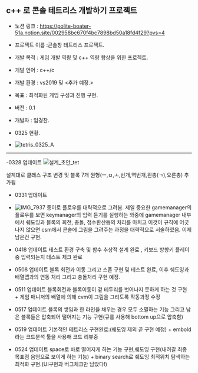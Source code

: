 ## c++ 로 콘솔 테트리스 개발하기 프로젝트

- 노션 링크 : https://polite-boater-51a.notion.site/002958bc670f4bc7898bd50a18fd4f29?pvs=4
- 프로젝트 이름 :콘솔창 테트리스 프로젝트.

- 개발 목적 : 게임 개발 역량 및 c++ 역량 향상을 위한 프로젝트.

- 개발 언어 : c++/c 

- 개발 환경 : vs2019 및 <추가 예정.>

- 목표 : 최적화된 게임 구성과 진행 구현. 



- 버전 : 0.1

- 개발자 : 임경찬.


- 0325 현황.
- ![tetris_0325_A](https://github.com/rudcks5562/Tetris/assets/72645618/8cfe5f75-35ce-4a02-977b-a41a3de6f5f7)

---
-0328 업데이트
  ![설계_초안_tet](https://github.com/rudcks5562/Tetris/assets/72645618/b30f253c-5da3-4ac2-bf5e-f2109d9b1a4d)
  
  설계대로 클래스 구조 변경 및 블록 7개 원형(ㅡ,ㅁ,ㅗ,번개,역번개,왼총(ㄱ),오른총) 추가됨
- 0331 업데이트
- ![IMG_7937](https://github.com/rudcks5562/Tetris/assets/72645618/fa69f83e-1be6-4bbe-bfd9-04b998760c19)
종이로 플로우를 대략적으로 그려봄.
제일 중요한 gamemanager의 플로우를 보면 keymanager의 입력 듣기를 실행하는 와중에 gamemanager 내부에서 쉐도잉과 블록의 회전, 충돌, 점수환산등의 처리를 마치고 이것이 규칙에 어긋나지 않으면 csm에서 콘솔에 그림을 그려주는 과정을 대략적으로 서술하였음.
이제 남은건 구현.
- 0418 업데이트
 테스트 환경 구축 및 함수 추상적 설계 완료 , 키보드 방향키 플레이 중 입력되는지 테스트 체크 완료 
- 0508 업데이트
  블록 회전과 이동 그리고 스폰 구현 및 테스트 완료, 이후 쉐도잉과 배열맵과의 연동 처리 그리고 충돌처리 구현 예정. 
- 0511 업데이트
   블록회전과 블록이동이 겉 테두리를 벗어나지 못하게 하는 것 구현 + 게임 매니저의 배열에 의해 cvm이 그림을 그리도록 작동과정 수정
- 0517 업데이트
  블록의 쌓임과 한 라인을 채우는 경우 모두 소멸하는 기능 그리고 남은 블록들은 압축되어 떨어지는 기능 구현(큐를 사용해 bottom up으로 압축함)
  
- 0519 업데이트
  기본적인 테트리스 구현완료:(쉐도잉 제외 곧 구현 예정) + embold라는 코드분석 툴을 사용해 코드 리뷰중
- 0524 업데이트
  space로 바로 떨어지게 하는 기능 구현,쉐도잉 구현(내려갈 최종 목표점 음영으로 보이게 하는 기능) + binary search로 쉐도잉 최적위치 탐색하는 최적화 구현.(UI구현과 버그체크만 남았다!)
